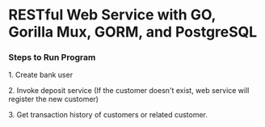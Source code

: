 <h1>RESTful Web Service with GO, Gorilla Mux, GORM, and PostgreSQL</h1>

<h3>Steps to Run Program</h3>
<p>1. Create bank user</p> 
<p>2. Invoke deposit service (If the customer doesn't exist, web service will register the new customer)</p>
<p>3. Get transaction history of customers or related customer.</p> 
